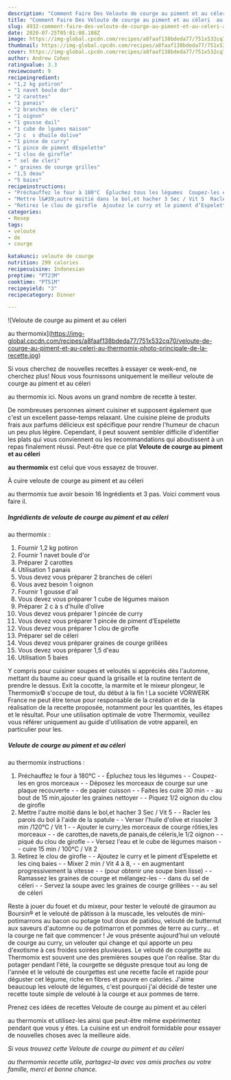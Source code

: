 ```yaml
---
description: "Comment Faire Des Veloute de courge au piment et au céleri  au thermomix"
title: "Comment Faire Des Veloute de courge au piment et au céleri  au thermomix"
slug: 4932-comment-faire-des-veloute-de-courge-au-piment-et-au-celeri-au-thermomix
date: 2020-07-25T05:01:08.188Z
image: https://img-global.cpcdn.com/recipes/a8faaf138bdeda77/751x532cq70/veloute-de-courge-au-piment-et-au-celeri-au-thermomix-photo-principale-de-la-recette.jpg
thumbnail: https://img-global.cpcdn.com/recipes/a8faaf138bdeda77/751x532cq70/veloute-de-courge-au-piment-et-au-celeri-au-thermomix-photo-principale-de-la-recette.jpg
cover: https://img-global.cpcdn.com/recipes/a8faaf138bdeda77/751x532cq70/veloute-de-courge-au-piment-et-au-celeri-au-thermomix-photo-principale-de-la-recette.jpg
author: Andrew Cohen
ratingvalue: 3.3
reviewcount: 9
recipeingredient:
- "1,2 kg potiron"
- "1 navet boule dor"
- "2 carottes"
- "1 panais"
- "2 branches de cleri"
- "1 oignon"
- "1 gousse dail"
- "1 cube de lgumes maison"
- "2 c  s dhuile dolive"
- "1 pince de curry"
- "1 pince de piment dEspelette"
- "1 clou de girofle"
- " sel de cleri"
- " graines de courge grilles"
- "1,5 deau"
- "5 baies"
recipeinstructions:
- "Préchauffez le four à 180°C  Épluchez tous les légumes  Coupez-les en gros morceaux  Déposez les morceaux de courge sur une plaque recouverte  de papier cuisson  Faites les cuire 30 min  au bout de 15 min,ajouter les graines nettoyer  Piquez 1/2 oignon du clou de girofle"
- "Mettre l&#39;autre moitié dans le bol,et hacher 3 Sec / Vit 5  Racler les parois du bol à l&#39;aide de la spatule  Verser l&#39;huile d&#39;olive et rissoler 3 min /120°C / Vit 1  Ajouter le curry,les morceaux de courge rôties,les morceaux  de carottes,de navets,de panais,de céleris,le 1/2 oignon  piqué du clou de girofle  Versez l&#39;eau et le cube de légumes maison  cuire 15 min / 100°C / Vit 2"
- "Retirez le clou de girofle  Ajoutez le curry et le piment d’Espelette et les cinq baies  Mixer 2 min / Vit 4 à 8,  en augmentant progressivement la vitesse  (pour obtenir une soupe bien lisse)  Ramassez les graines de courge et mélangez-les  dans du sel de céleri  Servez la soupe avec les graines de courge grillées  au sel de céleri"
categories:
- Resep
tags:
- veloute
- de
- courge

katakunci: veloute de courge 
nutrition: 299 calories
recipecuisine: Indonesian
preptime: "PT23M"
cooktime: "PT51M"
recipeyield: "3"
recipecategory: Dinner

---
```



![Veloute de courge au piment et au céleri

au thermomix](https://img-global.cpcdn.com/recipes/a8faaf138bdeda77/751x532cq70/veloute-de-courge-au-piment-et-au-celeri-au-thermomix-photo-principale-de-la-recette.jpg)

Si vous cherchez de nouvelles recettes à essayer ce week-end, ne cherchez plus! Nous vous fournissons uniquement le meilleur veloute de courge au piment et au céleri

au thermomix ici. Nous avons un grand nombre de recette à tester.

De nombreuses personnes aiment cuisiner et supposent également que c'est un excellent passe-temps relaxant. Une cuisine pleine de produits frais aux parfums délicieux est spécifique pour rendre l'humeur de chacun un peu plus légère. Cependant, il peut souvent sembler difficile d'identifier les plats qui vous conviennent ou les recommandations qui aboutissent à un repas finalement réussi. Peut-être que ce plat <strong> Veloute de courge au piment et au céleri

au thermomix </strong> est celui que vous essayez de trouver.

<!--inarticleads1-->

À cuire veloute de courge au piment et au céleri

au thermomix tue avoir besoin 16 Ingrédients et 3 pas. Voici comment vous faire il.

##### Ingrédients de veloute de courge au piment et au céleri

au thermomix :

1. Fournir 1,2 kg potiron
1. Fournir 1 navet boule d&#39;or
1. Préparer 2 carottes
1. Utilisation 1 panais
1. Vous devez vous préparer 2 branches de céleri
1. Vous avez besoin 1 oignon
1. Fournir 1 gousse d&#39;ail
1. Vous devez vous préparer 1 cube de légumes maison
1. Préparer 2 c à s d&#39;huile d&#39;olive
1. Vous devez vous préparer 1 pincée de curry
1. Vous devez vous préparer 1 pincée de piment d’Espelette
1. Vous devez vous préparer 1 clou de girofle
1. Préparer  sel de céleri
1. Vous devez vous préparer  graines de courge grillées
1. Vous devez vous préparer 1,5 d&#39;eau
1. Utilisation 5 baies


Y compris pour cuisiner soupes et veloutés si appréciés dès l&#39;automne, mettant du baume au coeur quand la grisaille et la routine tentent de prendre le dessus. Exit la cocotte, la marmite et le mixeur plongeur, le Thermomix© s&#39;occupe de tout, du début à la fin ! La société VORWERK France ne peut être tenue pour responsable de la création et de la réalisation de la recette proposée, notamment pour les quantités, les étapes et le résultat. Pour une utilisation optimale de votre Thermomix, veuillez vous référer uniquement au guide d&#39;utilisation de votre appareil, en particulier pour les. 

<!--inarticleads2-->

##### Veloute de courge au piment et au céleri

au thermomix instructions :

1. Préchauffez le four à 180°C -  - Épluchez tous les légumes -  - Coupez-les en gros morceaux -  - Déposez les morceaux de courge sur une plaque recouverte -  - de papier cuisson -  - Faites les cuire 30 min -  - au bout de 15 min,ajouter les graines nettoyer -  - Piquez 1/2 oignon du clou de girofle
1. Mettre l&#39;autre moitié dans le bol,et hacher 3 Sec / Vit 5 -  - Racler les parois du bol à l&#39;aide de la spatule -  - Verser l&#39;huile d&#39;olive et rissoler 3 min /120°C / Vit 1 -  - Ajouter le curry,les morceaux de courge rôties,les morceaux -  - de carottes,de navets,de panais,de céleris,le 1/2 oignon -  - piqué du clou de girofle -  - Versez l&#39;eau et le cube de légumes maison -  - cuire 15 min / 100°C / Vit 2
1. Retirez le clou de girofle -  - Ajoutez le curry et le piment d’Espelette et les cinq baies -  - Mixer 2 min / Vit 4 à 8, -  - en augmentant progressivement la vitesse -  - (pour obtenir une soupe bien lisse) -  - Ramassez les graines de courge et mélangez-les -  - dans du sel de céleri -  - Servez la soupe avec les graines de courge grillées -  - au sel de céleri


Reste à jouer du fouet et du mixeur, pour tester le velouté de giraumon au Boursin® et le velouté de pâtisson à la muscade, les veloutés de mini-potimarrons au bacon ou potage tout doux de patidou, velouté de butternut aux saveurs d&#39;automne ou de potimarron et pommes de terre au curry… et la courge ne fait que commencer ! Je vous présente aujourd&#39;hui un velouté de courge au curry, un velouter qui change et qui apporte un peu d&#39;exotisme à ces froides soirées pluvieuses. Le velouté de courgette au Thermomix est souvent une des premières soupes que l&#39;on réalise. Star du potager pendant l&#39;été, la courgette se déguste presque tout au long de l&#39;année et le velouté de courgettes est une recette facile et rapide pour déguster cet légume, riche en fibres et pauvre en calories. J&#39;aime beaucoup les velouté de légumes, c&#39;est pourquoi j&#39;ai décidé de tester une recette toute simple de velouté à la courge et aux pommes de terre. 

<!--inarticleads1-->

<p>
Prenez ces idées de recettes Veloute de courge au piment et au céleri

au thermomix et utilisez-les ainsi que peut-être même expérimentez pendant que vous y êtes. La cuisine est un endroit formidable pour essayer de nouvelles choses avec la meilleure aide.
</p>

<p>
<i>Si vous trouvez cette Veloute de courge au piment et au céleri

au thermomix recette utile, partagez-la avec vos amis proches ou votre famille, merci et bonne chance.</i>
</p>
